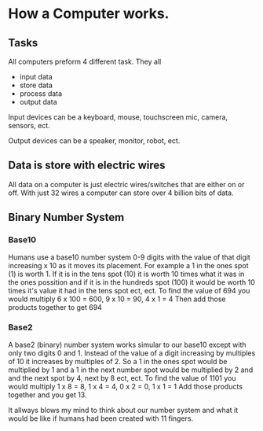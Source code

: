 # How a Computer works.

## Tasks

All computers preform 4 different task.
They all
* input data
* store data
* process data
* output data

Input devices can be a keyboard, mouse, touchscreen mic, camera, sensors, ect.

Output devices can be a speaker, monitor, robot, ect.

## Data is store with electric wires

All data on a computer is just electric wires/switches that are either on or off. 
With just 32 wires a computer can store over 4 billion bits of data.

## Binary Number System
### Base10
Humans use a base10 number system 0-9 digits with the value of that digit increasing x 10 as it moves its placement. For example a 1 in the ones spot (1) is worth 1. If it is in the tens spot (10) it is worth 10 times what it was in the ones possition and if it is in the hundreds spot (100) it would be worth 10 times it's value it had in the tens spot ect, ect. To find the value of 694 you would multiply 6 x 100 = 600, 9 x 10 = 90, 4 x 1 = 4
Then add those products together to get 694
### Base2
A base2 (binary) number system works simular to our base10 except with only two digits 0 and 1. Instead of the value of a digit increasing by multiples of 10 it increases by multiples of 2.  So a 1 in the ones spot would be multiplied by 1 and a 1 in the next number spot would be multiplied by 2 and and the next spot by 4, next by 8 ect, ect.  To find the value of 1101 you would multiply 1 x 8 = 8, 1 x 4 = 4, 0 x 2 = 0, 1 x 1 = 1 Add those products together and you get 13.

It allways blows my mind to think about our number system and what it would be like if humans had been created with 11 fingers.

